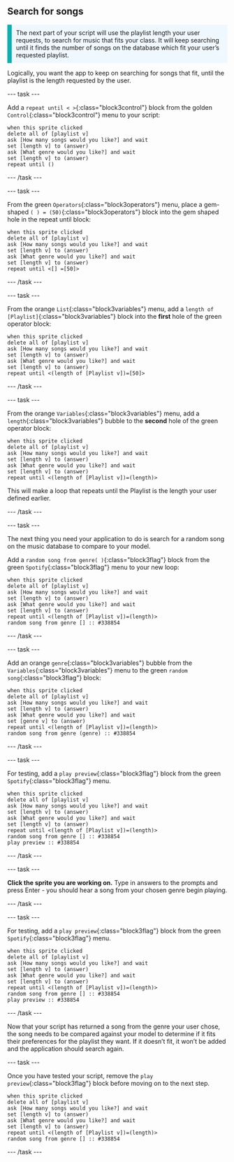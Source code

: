 ## Search for songs

<p style='border-left: solid; border-width:10px; border-color: #0faeb0; background-color: aliceblue; padding: 10px;'>
The next part of your script will use the playlist length your user requests, to search for music that fits your class. It will keep searching until it finds the number of songs on the database which fit your user’s requested playlist.
</p>

Logically, you want the app to keep on searching for songs that fit, until the playlist is the length requested by the user.

--- task ---

Add a `repeat until < >`{:class="block3control"} block from the golden `Control`{:class="block3control"} menu to your script:

```blocks3
when this sprite clicked
delete all of [playlist v]
ask [How many songs would you like?] and wait
set [length v] to (answer)
ask [What genre would you like?] and wait
set [length v] to (answer)
repeat until ()
```

--- /task ---

--- task ---

From the green `Operators`{:class="block3operators"} menu, place a gem-shaped `( ) = (50)`{:class="block3operators"} block into the gem shaped hole in the repeat until block:

```blocks3
when this sprite clicked
delete all of [playlist v]
ask [How many songs would you like?] and wait
set [length v] to (answer)
ask [What genre would you like?] and wait
set [length v] to (answer)
repeat until <[] =[50]>
```

--- /task ---

--- task ---

From the orange `List`{:class="block3variables"} menu, add a `length of [Playlist]`{:class="block3variables"} block into the **first** hole of the green operator block:

```blocks3
when this sprite clicked
delete all of [playlist v]
ask [How many songs would you like?] and wait
set [length v] to (answer)
ask [What genre would you like?] and wait
set [length v] to (answer)
repeat until <(length of [Playlist v])=[50]>
```

--- /task ---

--- task ---

From the orange `Variables`{:class="block3variables"} menu, add a `length`{:class="block3variables"} bubble to the **second** hole of the green operator block:

```blocks3
when this sprite clicked
delete all of [playlist v]
ask [How many songs would you like?] and wait
set [length v] to (answer)
ask [What genre would you like?] and wait
set [length v] to (answer)
repeat until <(length of [Playlist v])=(length)>
```
This will make a loop that repeats until the Playlist is the length your user defined earlier.

--- /task ---

--- task ---

The next thing you need your application to do is search for a random song on the music database to compare to your model.

Add a `random song from genre( )`{:class="block3flag"} block from the green `Spotify`{:class="block3flag"} menu to your new loop:

```blocks3
when this sprite clicked
delete all of [playlist v]
ask [How many songs would you like?] and wait
set [length v] to (answer)
ask [What genre would you like?] and wait
set [length v] to (answer)
repeat until <(length of [Playlist v])=(length)>
random song from genre [] :: #338854
```

--- /task ---

--- task ---

Add an orange `genre`{:class="block3variables"} bubble from the `Variables`{:class="block3variables"} menu to the green `random song`{:class="block3flag"} block:


```blocks3
when this sprite clicked
delete all of [playlist v]
ask [How many songs would you like?] and wait
set [length v] to (answer)
ask [What genre would you like?] and wait
set [genre v] to (answer)
repeat until <(length of [Playlist v])=(length)>
random song from genre (genre) :: #338854
```

--- /task ---

--- task ---

For testing, add a `play preview`{:class="block3flag"} block from the green `Spotify`{:class="block3flag"} menu.

```blocks3
when this sprite clicked
delete all of [playlist v]
ask [How many songs would you like?] and wait
set [length v] to (answer)
ask [What genre would you like?] and wait
set [length v] to (answer)
repeat until <(length of [Playlist v])=(length)>
random song from genre [] :: #338854
play preview :: #338854
```

--- /task ---

--- task ---

**Click the sprite you are working on.** Type in answers to the prompts and press Enter - you should hear a song from your chosen genre begin playing.

--- /task ---

--- task ---

For testing, add a `play preview`{:class="block3flag"} block from the green `Spotify`{:class="block3flag"} menu.

```blocks3
when this sprite clicked
delete all of [playlist v]
ask [How many songs would you like?] and wait
set [length v] to (answer)
ask [What genre would you like?] and wait
set [length v] to (answer)
repeat until <(length of [Playlist v])=(length)>
random song from genre [] :: #338854
play preview :: #338854
```

--- /task ---


Now that your script has returned a song from the genre your user chose, the song needs to be compared against your model to determine if it fits their preferences for the playlist they want. If it doesn’t fit, it won’t be added and the application should search again.



--- task ---

Once you have tested your script, remove the `play preview`{:class="block3flag"} block before moving on to the next step.

```blocks3
when this sprite clicked
delete all of [playlist v]
ask [How many songs would you like?] and wait
set [length v] to (answer)
ask [What genre would you like?] and wait
set [length v] to (answer)
repeat until <(length of [Playlist v])=(length)>
random song from genre [] :: #338854
```

--- /task ---